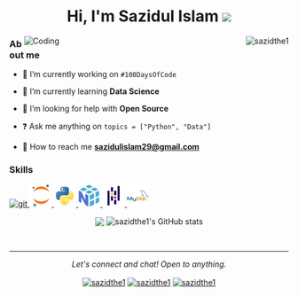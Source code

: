 <h1 align="center">Hi, I'm Sazidul Islam <img src="https://raw.githubusercontent.com/iampavangandhi/iampavangandhi/master/gifs/Hi.gif" width="30px"></h1>

 <img align="right" src="https://komarev.com/ghpvc/?username=sazidthe1&label=Profile%20views&color=0eb6a3&style=flat" alt="sazidthe1"/>

<img align="right" alt="Coding" width="400" src="https://c.tenor.com/NOYF3f82b_gAAAAC/programmer.gif">

### About me

- 📌 I’m currently working on ``` #100DaysOfCode ```

- 🧠 I’m currently learning **Data Science**

- 🤝 I’m looking for help with **Open Source**

- ❓ Ask me anything on ``` topics = ["Python", "Data"] ```

- 📧 How to reach me **sazidulislam29@gmail.com**


### Skills

<p align="left"> 
<a href="https://git-scm.com/" target="_blank" rel="noreferrer"> <img src="https://www.vectorlogo.zone/logos/git-scm/git-scm-icon.svg" alt="git" width="40" height="40"/>
<img src="https://raw.githubusercontent.com/devicons/devicon/2ae2a900d2f041da66e950e4d48052658d850630/icons/jupyter/jupyter-original.svg" alt="jupyter" width="40" height="40"/>
<img src="https://raw.githubusercontent.com/devicons/devicon/master/icons/python/python-original.svg" alt="python" width="40" height="40"/>
<img src="https://raw.githubusercontent.com/devicons/devicon/2ae2a900d2f041da66e950e4d48052658d850630/icons/numpy/numpy-original.svg" alt="numpy" width="40" height="40"/>
<img src="https://raw.githubusercontent.com/devicons/devicon/2ae2a900d2f041da66e950e4d48052658d850630/icons/pandas/pandas-original.svg" alt="pandas" width="40" height="40"/>
<img src="https://raw.githubusercontent.com/devicons/devicon/master/icons/mysql/mysql-original-wordmark.svg" alt="mysql" width="40" height="40"/> </a> </p>
<!-- <img src="https://raw.githubusercontent.com/devicons/devicon/2ae2a900d2f041da66e950e4d48052658d850630/icons/tensorflow/tensorflow-original.svg" alt="tensorflow" width="40" height="40"/> -->


<p align="center">
<a href="https://github.com/sazidthe1"><img align="center" src="https://github-readme-stats.vercel.app/api/top-langs/?username=sazidthe1&theme=gotham&hide_border=true&bg_color=00000000&text_color=3498db&layout=compact&exclude_repo=IoT-Libraries,Hackerrank-Codes" /></a>
  
<img align="center" src="https://github-readme-stats.vercel.app/api?username=sazidthe1&show_icons=true&theme=gotham&hide_border=true&hide=contribs&bg_color=00000000&text_color=3498db&count_private=true&icon_color=439975" alt="sazidthe1's GitHub stats" />
</a></p>

<br>

---

<p align="center">
  <i>Let's connect and chat! Open to anything.</i>
  <p align="center">
<a href="https://twitter.com/sazidthe1" target="blank"><img align="center" src="https://raw.githubusercontent.com/rahuldkjain/github-profile-readme-generator/master/src/images/icons/Social/twitter.svg" alt="sazidthe1" height="30" width="40" /></a>
<a href="https://linkedin.com/in/sazidthe1" target="blank"><img align="center" src="https://raw.githubusercontent.com/rahuldkjain/github-profile-readme-generator/master/src/images/icons/Social/linked-in-alt.svg" alt="sazidthe1" height="30" width="40" /></a>
<a href="https://discord.com/channels/@sazidthe1" target="blank"><img align="center" src="https://raw.githubusercontent.com/rahuldkjain/github-profile-readme-generator/master/src/images/icons/Social/discord.svg" alt="sazidthe1" height="50" width="40" /></a>
  

